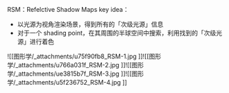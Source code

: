 RSM：Refelctive Shadow Maps
key idea：

- 以光源为视角渲染场景，得到所有的「次级光源」信息
- 对于一个 shading point，在其周围的半球空间中搜索，利用找到的「次级光源」进行着色

![[图形学/_attachments/u75f90fb8_RSM-1.jpg ]]![[图形学/_attachments/u766a031f_RSM-2.jpg ]]![[图形学/_attachments/ue3815b7f_RSM-3.jpg ]]![[图形学/_attachments/u5f236752_RSM-4.jpg ]]
